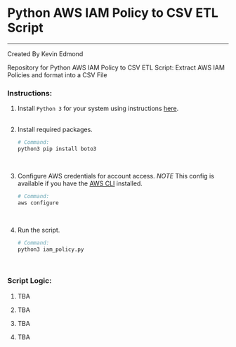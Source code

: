 # Python AWS IAM Policy to CSV ETL Script

---

Created By Kevin Edmond

Repository for Python AWS IAM Policy to CSV ETL Script: Extract AWS IAM Policies and format into a CSV File

### Instructions:

1. Install `Python 3` for your system using instructions [here](https://www.python.org/downloads/).<br><br>

2. Install required packages.<br>

   ```python
   # Command:
   python3 pip install boto3
   ```

   <br>

3. Configure AWS credentials for account access. _NOTE_ This config is available if you have the [AWS CLI](https://docs.aws.amazon.com/cli/latest/userguide/getting-started-install.html) installed.<br>

   ```python
   # Command:
   aws configure
   ```

   <br>

4. Run the script.<br>

   ```python
   # Command:
   python3 iam_policy.py
   ```

   <br>

### Script Logic:

1. TBA

2. TBA

3. TBA

4. TBA
